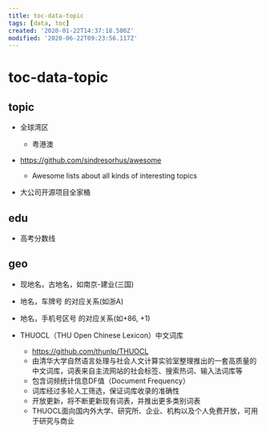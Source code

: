 ```yaml
---
title: toc-data-topic
tags: [data, toc]
created: '2020-01-22T14:37:18.500Z'
modified: '2020-06-22T09:23:56.117Z'
---
```


# toc-data-topic

## topic 

- 全球湾区
  - 粤港澳
- https://github.com/sindresorhus/awesome
  - Awesome lists about all kinds of interesting topics

- 大公司开源项目全家桶

## edu

- 高考分数线

## geo

- 现地名，古地名，如南京-建业(三国)
- 地名，车牌号 的对应关系(如浙A)
- 地名，手机号区号 的对应关系(如+86, +1)

- THUOCL（THU Open Chinese Lexicon）中文词库
  - https://github.com/thunlp/THUOCL
  - 由清华大学自然语言处理与社会人文计算实验室整理推出的一套高质量的中文词库，词表来自主流网站的社会标签、搜索热词、输入法词库等
  - 包含词频统计信息DF值（Document Frequency）
  - 词库经过多轮人工筛选，保证词库收录的准确性
  - 开放更新，将不断更新现有词表，并推出更多类别词表
  - THUOCL面向国内外大学、研究所、企业、机构以及个人免费开放，可用于研究与商业
